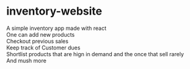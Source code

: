 # inventory-website
A simple inventory app made with react<br>
One can add new products<br>
Checkout previous sales<br>
Keep track of Customer dues<br>
Shortlist products that are hign in demand and the once that sell rarely<br>
And mush more<br>
